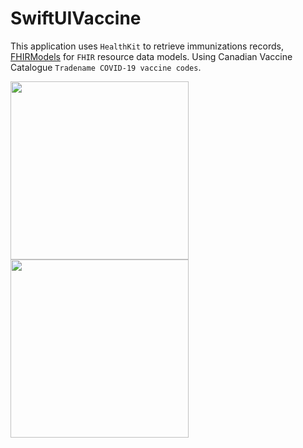 # SwiftUIVaccine

This application uses `HealthKit` to retrieve immunizations records, [FHIRModels](https://github.com/apple/FHIRModels) for `FHIR` resource data models. Using Canadian Vaccine Catalogue `Tradename COVID-19 vaccine codes`.

<p float="left">
  <image src="13F21B9E-D3F0-45AC-AE1F-83FB2E5FF964.png" width="285"/>
  <image src="F0E34C1C-8DAC-4D1D-9180-FDED7E547571.png" width="285"/>
</p>